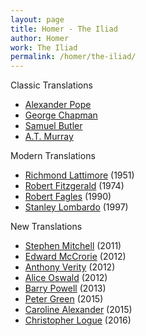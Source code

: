 ```yaml
---
layout: page
title: Homer - The Iliad
author: Homer
work: The Iliad
permalink: /homer/the-iliad/
---
```

Classic Translations

* [Alexander Pope](alexander-pope)
* [George Chapman](george-chapman)
* [Samuel Butler](samuel-butler)
* [A.T. Murray](at-murray)

Modern Translations

* [Richmond Lattimore](richmond-lattimore) (1951)
* [Robert Fitzgerald](robert-fitzgerald) (1974)
* [Robert Fagles](robert-fagles) (1990)
* [Stanley Lombardo](stanley-lombardo) (1997)

New Translations

* [Stephen Mitchell](stephen-mitchell) (2011)
* [Edward McCrorie](edward-mccrorie) (2012)
* [Anthony Verity](anthony-verity) (2012)
* [Alice Oswald](alice-oswald) (2012)
* [Barry Powell](barry-powell) (2013)
* [Peter Green](peter-green) (2015)
* [Caroline Alexander](caroline-alexander) (2015)
* [Christopher Logue](christopher-logue) (2016)
